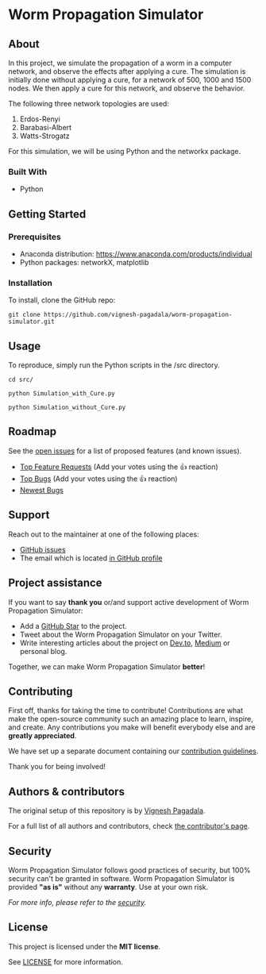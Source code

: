 # Worm Propagation Simulator

## About

In this project, we simulate the propagation of a worm in a computer network, and observe the effects after applying a cure. The simulation is initially done without applying a cure, for a network of 500, 1000 and 1500 nodes. We then apply a cure for this network, and observe the behavior.

The following three network topologies are used:

1. Erdos-Renyi
2. Barabasi-Albert
3. Watts-Strogatz

For this simulation, we will be using Python and the networkx package.

### Built With

* Python

## Getting Started

### Prerequisites

* Anaconda distribution: https://www.anaconda.com/products/individual
* Python packages: networkX, matplotlib

### Installation

To install, clone the GitHub repo:

`git clone https://github.com/vignesh-pagadala/worm-propagation-simulator.git`

## Usage

To reproduce, simply run the Python scripts in the /src directory.

`cd src/`

`python Simulation_with_Cure.py`

`python Simulation_without_Cure.py`

## Roadmap

See the [open issues](https://github.com/vignesh-pagadala/worm-propagation-simulator/issues) for a list of proposed features (and known issues).

- [Top Feature Requests](https://github.com/vignesh-pagadala/worm-propagation-simulator/issues?q=label%3Aenhancement+is%3Aopen+sort%3Areactions-%2B1-desc) (Add your votes using the 👍 reaction)
- [Top Bugs](https://github.com/vignesh-pagadala/worm-propagation-simulator/issues?q=is%3Aissue+is%3Aopen+label%3Abug+sort%3Areactions-%2B1-desc) (Add your votes using the 👍 reaction)
- [Newest Bugs](https://github.com/vignesh-pagadala/worm-propagation-simulator/issues?q=is%3Aopen+is%3Aissue+label%3Abug)

## Support

Reach out to the maintainer at one of the following places:

- [GitHub issues](https://github.com/vignesh-pagadala/worm-propagation-simulator/issues/new?assignees=&labels=question&template=04_SUPPORT_QUESTION.md&title=support%3A+)
- The email which is located [in GitHub profile](https://github.com/vignesh-pagadala)

## Project assistance

If you want to say **thank you** or/and support active development of Worm Propagation Simulator:

- Add a [GitHub Star](https://github.com/vignesh-pagadala/worm-propagation-simulator) to the project.
- Tweet about the Worm Propagation Simulator on your Twitter.
- Write interesting articles about the project on [Dev.to](https://dev.to/), [Medium](https://medium.com/) or personal blog.

Together, we can make Worm Propagation Simulator **better**!

## Contributing

First off, thanks for taking the time to contribute! Contributions are what make the open-source community such an amazing place to learn, inspire, and create. Any contributions you make will benefit everybody else and are **greatly appreciated**.

We have set up a separate document containing our [contribution guidelines](docs/CONTRIBUTING.md).

Thank you for being involved!

## Authors & contributors

The original setup of this repository is by [Vignesh Pagadala](https://github.com/vignesh-pagadala).

For a full list of all authors and contributors, check [the contributor's page](https://github.com/vignesh-pagadala/worm-propagation-simulator/contributors).

## Security

Worm Propagation Simulator follows good practices of security, but 100% security can't be granted in software.
Worm Propagation Simulator is provided **"as is"** without any **warranty**. Use at your own risk.

_For more info, please refer to the [security](docs/SECURITY.md)._

## License

This project is licensed under the **MIT license**.

See [LICENSE](LICENSE) for more information.
